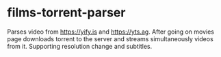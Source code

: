# films-torrent-parser
Parses video from https://yify.is and https://yts.ag. After going on movies page downloads torrent to the server and streams simultaneously videos from it. Supporting resolution change and subtitles.
